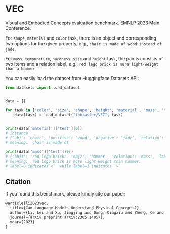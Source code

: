 # VEC

Visual and Embodied Concepts evaluation benchmark. EMNLP 2023 Main Conference. 

For `shape`, `material` and `color` task, there is an object and corresponding two options for the given property, e.g., `chair is made of wood instead of jade`.

For `mass`, `temperature`, `hardness`, `size` and `height` task, the pair is consists of two items and a relation label, e.g., `red lego brick is more light-weight than a hammer` 

You can easily load the dataset from Huggingface Datasets API:


```python
from datasets import load_dataset


data = {}

for task in ['color', 'size', 'shape', 'height', 'material', 'mass', 'temperature', 'hardness']:
    data[task] = load_dataset("tobiaslee/VEC", task)


print(data['material']['test'][0])
# instance
# {'obj': 'chair', 'positive': 'wood', 'negative': 'jade', 'relation': 'material'}
# meaning:  chair is made of 

print(data['mass']['test'][0])
# {'obj1': 'red lego brick', 'obj2': 'hammer', 'relation': 'mass', 'label': 0} 
# meaning:  red logo brick is more light-weight than hammer.
# label=0 indicates`<`  while label=1 indicates `>` 
```




## Citation


If you found this benchmark, please kindly cite our paper:

```latex
@article{li2023vec,
  title={Can Language Models Understand Physical Concepts?},
  author={Li, Lei and Xu, Jingjing and Dong, Qingxiu and Zheng, Ce and Liu, Qi and Kong, Lingpeng and Sun, Xu},
  journal={arXiv preprint arXiv:2305.14057},
  year={2023}
}
```
